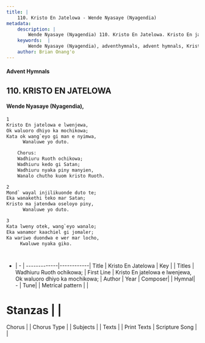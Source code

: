 ```yaml
---
title: |
    110. Kristo En Jatelowa - Wende Nyasaye (Nyagendia)
metadata:
    description: |
        Wende Nyasaye (Nyagendia) 110. Kristo En Jatelowa. Kristo En jatelowa e lwenjewa,  Ok waluoro dhiyo ka mochikowa; Kata ok wang`eyo gi man e nyimwa,        Wanaluwe yo duto.  	Chorus: 	Wadhiuru Ruoth ochikowa;  	Wadhiuru kedo gi Satan; 	Wadhiuru nyaka piny manyien,  	Wanalo chutho kuom kristo Ruoth.  
    keywords:  |
        Wende Nyasaye (Nyagendia), adventhymnals, advent hymnals, Kristo En Jatelowa, Kristo En jatelowa e lwenjewa,  Ok waluoro dhiyo ka mochikowa;. Wadhiuru Ruoth ochikowa; 
    author: Brian Onang'o
---
```


#### Advent Hymnals
## 110. KRISTO EN JATELOWA
####  Wende Nyasaye (Nyagendia),

```txt
1
Kristo En jatelowa e lwenjewa, 
Ok waluoro dhiyo ka mochikowa;
Kata ok wang`eyo gi man e nyimwa, 
      Wanaluwe yo duto.

	Chorus:
	Wadhiuru Ruoth ochikowa; 
	Wadhiuru kedo gi Satan;
	Wadhiuru nyaka piny manyien, 
	Wanalo chutho kuom kristo Ruoth.

2
Mond` wayal injilikuonde duto te;
Eka wanakethi teko mar Satan;
Kristo ma jatendwa oseloyo piny,
      Wanaluwe yo duto.

3
Kata lweny otek, wang`eyo wanalo; 
Eka wanamor kaachiel gi jomaler;
Ka wariwo duondwa e wer mar locho, 
     Kwaluwe nyaka giko.




```

- |   -  |
-------------|------------|
Title | Kristo En Jatelowa |
Key |  |
Titles | Wadhiuru Ruoth ochikowa;  |
First Line | Kristo En jatelowa e lwenjewa,  Ok waluoro dhiyo ka mochikowa; |
Author | 
Year | 
Composer| |
Hymnal|  - |
Tune|  |
Metrical pattern | |
# Stanzas |  |
Chorus |  |
Chorus Type |  |
Subjects | |
Texts |  |
Print Texts | 
Scripture Song |  |
    
